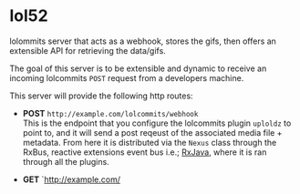 # lol52
lolommits server that acts as a webhook, stores the gifs, then offers an extensible API for retrieving the data/gifs.

The goal of this server is to be extensible and dynamic to receive an incoming lolcommits
`POST` request from a developers machine.

This server will provide the following http routes:

 - **POST** `http://example.com/lolcommits/webhook`  
   This is the endpoint that you configure the lolcommits plugin `uploldz` to point to, and it will send a post reqeust of the associated media file + metadata. From here it is distributed via the `Nexus` class through the RxBus, reactive extensions event bus i.e.; [RxJava](https://github.com/reactivex/rxjava), where it is ran through all the plugins.
   
 - **GET** `http://example.com/
